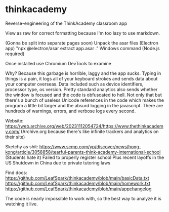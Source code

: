 # thinkacademy
Reverse-engineering of the ThinkAcademy classroom app

View as raw for correct formatting because I'm too lazy to use markdown.

(Gonna be split into separate pages soon)
Unpack the asar files (Electron app)
"npx @electron/asar extract app.asar ."
Windows command (Node.js required)

Once installed use Chromium DevTools to examine

Why? Because this garbage is horrible, laggy and the app sucks.
Typing in things is a pain, it logs all of your keyboard strokes and sends data about your computer overseas.
Data included such as device identifiers, processor type, os version. Pretty standard analytics also sends
whether the window is focused and the code is obfuscated to hell. Not only that but there's a bunch of useless
Unicode references in the code which makes the program a little bit larger and the absurd logging in the javascript.
There are hundreds of warnings, errors, and verbose logs every second.

Website: https://web.archive.org/web/20231112054724/https://www.thethinkacademy.com/
(Archive.org because there's like infinite trackers and analytics on their site)

Sketchy as shit:
https://www.scmp.com/yp/discover/news/hong-kong/article/3058858/tearful-parents-think-academy-international-school
(Students hate it)
Failed to properly register school
Plus recent layoffs in the US
Shutdown in China due to private tutoring laws

Find docs:
https://github.com/LeafSpark/thinkacademy/blob/main/basicData.txt
https://github.com/LeafSpark/thinkacademy/blob/main/homework.txt
https://github.com/LeafSpark/thinkacademy/blob/main/appchangelog

The code is nearly impossible to work with, so the best way to analyze it is watching it live.

